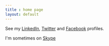 ```yaml
---
title : home page
layout: default
---
```

See my [LinkedIn](https://www.linkedin.com/in/jamescarlyle), [Twitter](https://twitter.com/jwgcarlyle) and [Facebook](https://www.facebook.com/jwgcarlyle) profiles.

I'm sometimes on [Skype](skype:jamescarlyle?call)
